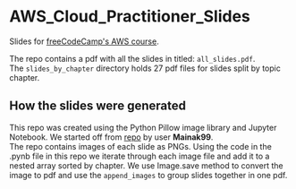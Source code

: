 # AWS_Cloud_Practitioner_Slides
Slides for [freeCodeCamp's AWS course](https://www.freecodecamp.org/news/aws-certified-cloud-practitioner-certification-study-course-pass-the-exam/).

The repo contains a pdf with all the slides in titled: `all_slides.pdf`.\
The `slides_by_chapter` directory holds 27 pdf files for slides split by topic chapter.

## How the slides were generated
This repo was created using the Python Pillow image library and Jupyter Notebook. 
We started off from [repo](https://github.com/Mainak99/AWS-Slides) by user **Mainak99**.\
The repo contains images of each slide as PNGs. 
Using the code in the .pynb file in this repo we iterate through each image file and add it to a nested array sorted by chapter.
We use Image.save method to convert the image to pdf and use the `append_images` to group slides together in one pdf.
